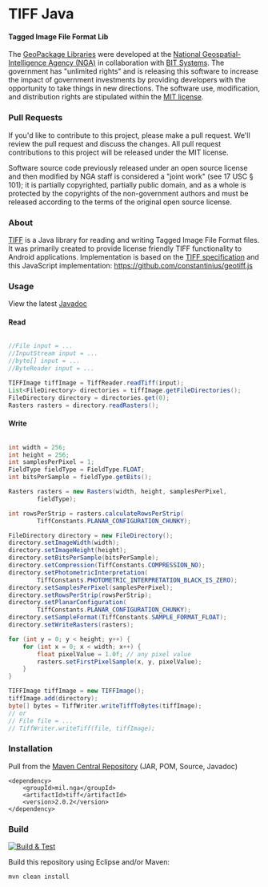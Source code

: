 # TIFF Java

#### Tagged Image File Format Lib ####

The [GeoPackage Libraries](http://ngageoint.github.io/GeoPackage/) were developed at the [National Geospatial-Intelligence Agency (NGA)](http://www.nga.mil/) in collaboration with [BIT Systems](https://www.caci.com/bit-systems/). The government has "unlimited rights" and is releasing this software to increase the impact of government investments by providing developers with the opportunity to take things in new directions. The software use, modification, and distribution rights are stipulated within the [MIT license](http://choosealicense.com/licenses/mit/).

### Pull Requests ###
If you'd like to contribute to this project, please make a pull request. We'll review the pull request and discuss the changes. All pull request contributions to this project will be released under the MIT license.

Software source code previously released under an open source license and then modified by NGA staff is considered a "joint work" (see 17 USC § 101); it is partially copyrighted, partially public domain, and as a whole is protected by the copyrights of the non-government authors and must be released according to the terms of the original open source license.

### About ###

[TIFF](http://ngageoint.github.io/tiff-java/) is a Java library for reading and writing Tagged Image File Format files. It was primarily created to provide license friendly TIFF functionality to Android applications. Implementation is based on the [TIFF specification](https://partners.adobe.com/public/developer/en/tiff/TIFF6.pdf) and this JavaScript implementation: https://github.com/constantinius/geotiff.js

### Usage ###

View the latest [Javadoc](http://ngageoint.github.io/tiff-java/docs/api/)

#### Read ####

```java

//File input = ...
//InputStream input = ...
//byte[] input = ...
//ByteReader input = ...

TIFFImage tiffImage = TiffReader.readTiff(input);
List<FileDirectory> directories = tiffImage.getFileDirectories();
FileDirectory directory = directories.get(0);
Rasters rasters = directory.readRasters();

```

#### Write ####

```java

int width = 256;
int height = 256;
int samplesPerPixel = 1;
FieldType fieldType = FieldType.FLOAT;
int bitsPerSample = fieldType.getBits();

Rasters rasters = new Rasters(width, height, samplesPerPixel,
		fieldType);

int rowsPerStrip = rasters.calculateRowsPerStrip(
		TiffConstants.PLANAR_CONFIGURATION_CHUNKY);

FileDirectory directory = new FileDirectory();
directory.setImageWidth(width);
directory.setImageHeight(height);
directory.setBitsPerSample(bitsPerSample);
directory.setCompression(TiffConstants.COMPRESSION_NO);
directory.setPhotometricInterpretation(
		TiffConstants.PHOTOMETRIC_INTERPRETATION_BLACK_IS_ZERO);
directory.setSamplesPerPixel(samplesPerPixel);
directory.setRowsPerStrip(rowsPerStrip);
directory.setPlanarConfiguration(
		TiffConstants.PLANAR_CONFIGURATION_CHUNKY);
directory.setSampleFormat(TiffConstants.SAMPLE_FORMAT_FLOAT);
directory.setWriteRasters(rasters);

for (int y = 0; y < height; y++) {
	for (int x = 0; x < width; x++) {
		float pixelValue = 1.0f; // any pixel value
		rasters.setFirstPixelSample(x, y, pixelValue);
	}
}

TIFFImage tiffImage = new TIFFImage();
tiffImage.add(directory);
byte[] bytes = TiffWriter.writeTiffToBytes(tiffImage);
// or
// File file = ...
// TiffWriter.writeTiff(file, tiffImage);

```

### Installation ###

Pull from the [Maven Central Repository](http://search.maven.org/#artifactdetails|mil.nga|tiff|2.0.2|jar) (JAR, POM, Source, Javadoc)

    <dependency>
        <groupId>mil.nga</groupId>
        <artifactId>tiff</artifactId>
        <version>2.0.2</version>
    </dependency>

### Build ###

[![Build & Test](https://github.com/ngageoint/tiff-java/workflows/Build%20&%20Test/badge.svg)](https://github.com/ngageoint/tiff-java/actions?query=workflow%3A%22Build+%26+Test%22)

Build this repository using Eclipse and/or Maven:

    mvn clean install
